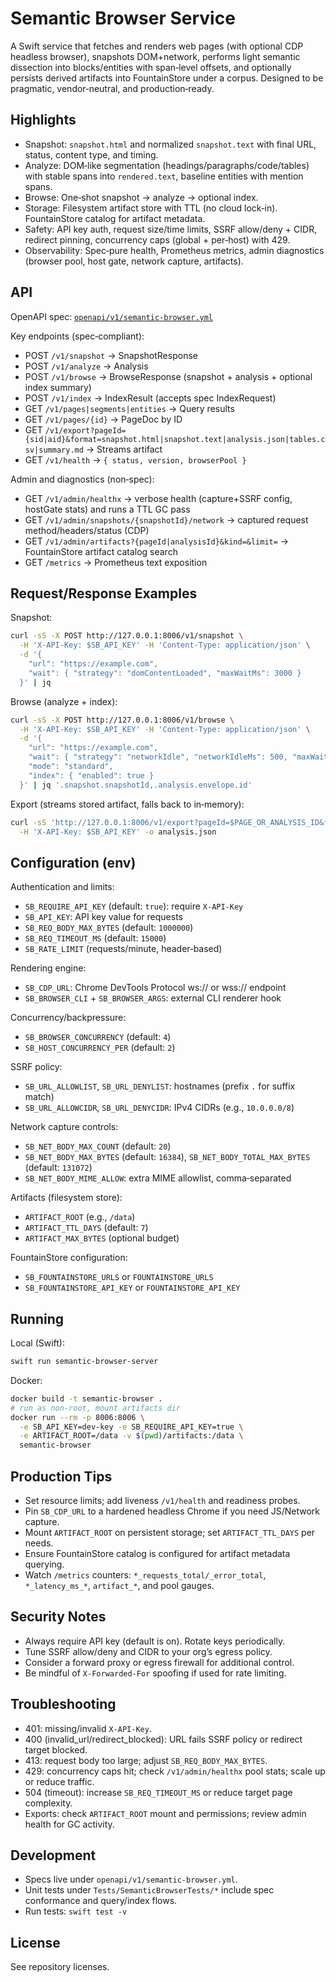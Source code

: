 # Semantic Browser Service

A Swift service that fetches and renders web pages (with optional CDP headless browser), snapshots DOM+network, performs light semantic dissection into blocks/entities with span‑level offsets, and optionally persists derived artifacts into FountainStore under a corpus. Designed to be pragmatic, vendor‑neutral, and production‑ready.

## Highlights
- Snapshot: `snapshot.html` and normalized `snapshot.text` with final URL, status, content type, and timing.
- Analyze: DOM‑like segmentation (headings/paragraphs/code/tables) with stable spans into `rendered.text`, baseline entities with mention spans.
- Browse: One‑shot snapshot → analyze → optional index.
- Storage: Filesystem artifact store with TTL (no cloud lock‑in). FountainStore catalog for artifact metadata.
- Safety: API key auth, request size/time limits, SSRF allow/deny + CIDR, redirect pinning, concurrency caps (global + per‑host) with 429.
- Observability: Spec‑pure health, Prometheus metrics, admin diagnostics (browser pool, host gate, network capture, artifacts).

## API
OpenAPI spec: [`openapi/v1/semantic-browser.yml`](../../openapi/v1/semantic-browser.yml)

Key endpoints (spec‑compliant):
- POST `/v1/snapshot` → SnapshotResponse
- POST `/v1/analyze` → Analysis
- POST `/v1/browse` → BrowseResponse (snapshot + analysis + optional index summary)
- POST `/v1/index` → IndexResult (accepts spec IndexRequest)
- GET `/v1/pages|segments|entities` → Query results
- GET `/v1/pages/{id}` → PageDoc by ID
- GET `/v1/export?pageId={sid|aid}&format=snapshot.html|snapshot.text|analysis.json|tables.csv|summary.md` → Streams artifact
- GET `/v1/health` → `{ status, version, browserPool }`

Admin and diagnostics (non‑spec):
- GET `/v1/admin/healthx` → verbose health (capture+SSRF config, hostGate stats) and runs a TTL GC pass
- GET `/v1/admin/snapshots/{snapshotId}/network` → captured request method/headers/status (CDP)
- GET `/v1/admin/artifacts?{pageId|analysisId}&kind=&limit=` → FountainStore artifact catalog search
- GET `/metrics` → Prometheus text exposition

## Request/Response Examples
Snapshot:
```bash
curl -sS -X POST http://127.0.0.1:8006/v1/snapshot \
  -H 'X-API-Key: $SB_API_KEY' -H 'Content-Type: application/json' \
  -d '{
    "url": "https://example.com",
    "wait": { "strategy": "domContentLoaded", "maxWaitMs": 3000 }
  }' | jq
```

Browse (analyze + index):
```bash
curl -sS -X POST http://127.0.0.1:8006/v1/browse \
  -H 'X-API-Key: $SB_API_KEY' -H 'Content-Type: application/json' \
  -d '{
    "url": "https://example.com",
    "wait": { "strategy": "networkIdle", "networkIdleMs": 500, "maxWaitMs": 10000 },
    "mode": "standard",
    "index": { "enabled": true }
  }' | jq '.snapshot.snapshotId,.analysis.envelope.id'
```

Export (streams stored artifact, falls back to in‑memory):
```bash
curl -sS 'http://127.0.0.1:8006/v1/export?pageId=$PAGE_OR_ANALYSIS_ID&format=analysis.json' \
  -H 'X-API-Key: $SB_API_KEY' -o analysis.json
```

## Configuration (env)
Authentication and limits:
- `SB_REQUIRE_API_KEY` (default: `true`): require `X-API-Key`
- `SB_API_KEY`: API key value for requests
- `SB_REQ_BODY_MAX_BYTES` (default: `1000000`)
- `SB_REQ_TIMEOUT_MS` (default: `15000`)
- `SB_RATE_LIMIT` (requests/minute, header‑based)

Rendering engine:
- `SB_CDP_URL`: Chrome DevTools Protocol ws:// or wss:// endpoint
- `SB_BROWSER_CLI` + `SB_BROWSER_ARGS`: external CLI renderer hook

Concurrency/backpressure:
- `SB_BROWSER_CONCURRENCY` (default: `4`)
- `SB_HOST_CONCURRENCY_PER` (default: `2`)

SSRF policy:
- `SB_URL_ALLOWLIST`, `SB_URL_DENYLIST`: hostnames (prefix `.` for suffix match)
- `SB_URL_ALLOWCIDR`, `SB_URL_DENYCIDR`: IPv4 CIDRs (e.g., `10.0.0.0/8`)

Network capture controls:
- `SB_NET_BODY_MAX_COUNT` (default: `20`)
- `SB_NET_BODY_MAX_BYTES` (default: `16384`), `SB_NET_BODY_TOTAL_MAX_BYTES` (default: `131072`)
- `SB_NET_BODY_MIME_ALLOW`: extra MIME allowlist, comma‑separated

Artifacts (filesystem store):
- `ARTIFACT_ROOT` (e.g., `/data`)
- `ARTIFACT_TTL_DAYS` (default: `7`)
- `ARTIFACT_MAX_BYTES` (optional budget)

FountainStore configuration:
- `SB_FOUNTAINSTORE_URLS` or `FOUNTAINSTORE_URLS`
- `SB_FOUNTAINSTORE_API_KEY` or `FOUNTAINSTORE_API_KEY`

## Running
Local (Swift):
```bash
swift run semantic-browser-server
```

Docker:
```bash
docker build -t semantic-browser .
# run as non-root, mount artifacts dir
docker run --rm -p 8006:8006 \
  -e SB_API_KEY=dev-key -e SB_REQUIRE_API_KEY=true \
  -e ARTIFACT_ROOT=/data -v $(pwd)/artifacts:/data \
  semantic-browser
```

## Production Tips
- Set resource limits; add liveness `/v1/health` and readiness probes.
- Pin `SB_CDP_URL` to a hardened headless Chrome if you need JS/Network capture.
- Mount `ARTIFACT_ROOT` on persistent storage; set `ARTIFACT_TTL_DAYS` per needs.
- Ensure FountainStore catalog is configured for artifact metadata querying.
- Watch `/metrics` counters: `*_requests_total/_error_total`, `*_latency_ms_*`, `artifact_*`, and pool gauges.

## Security Notes
- Always require API key (default is on). Rotate keys periodically.
- Tune SSRF allow/deny and CIDR to your org’s egress policy.
- Consider a forward proxy or egress firewall for additional control.
- Be mindful of `X-Forwarded-For` spoofing if used for rate limiting.

## Troubleshooting
- 401: missing/invalid `X-API-Key`.
- 400 (invalid_url/redirect_blocked): URL fails SSRF policy or redirect target blocked.
- 413: request body too large; adjust `SB_REQ_BODY_MAX_BYTES`.
- 429: concurrency caps hit; check `/v1/admin/healthx` pool stats; scale up or reduce traffic.
- 504 (timeout): increase `SB_REQ_TIMEOUT_MS` or reduce target page complexity.
- Exports: check `ARTIFACT_ROOT` mount and permissions; review admin health for GC activity.

## Development
- Specs live under `openapi/v1/semantic-browser.yml`.
- Unit tests under `Tests/SemanticBrowserTests/*` include spec conformance and query/index flows.
- Run tests: `swift test -v`

## License
See repository licenses.

